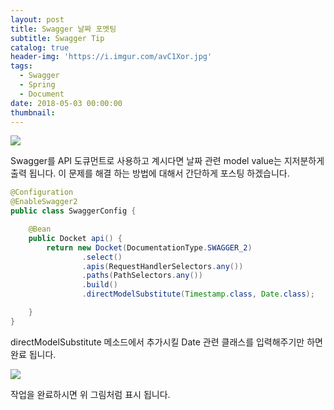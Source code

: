 ```yaml
---
layout: post
title: Swagger 날짜 포멧팅
subtitle: Swagger Tip
catalog: true
header-img: 'https://i.imgur.com/avC1Xor.jpg'
tags:
  - Swagger
  - Spring
  - Document
date: 2018-05-03 00:00:00
thumbnail:
---
```



![](https://i.imgur.com/YGnD90T.png)

Swagger를 API 도큐먼트로 사용하고 계시다면 날짜 관련 model value는 지저분하게 출력 됩니다. 이 문제를 해결 하는 방법에 대해서 간단하게 포스팅 하겠습니다.

```java
@Configuration
@EnableSwagger2
public class SwaggerConfig {

    @Bean
    public Docket api() {
        return new Docket(DocumentationType.SWAGGER_2)
                .select()
                .apis(RequestHandlerSelectors.any())
                .paths(PathSelectors.any())
                .build()
                .directModelSubstitute(Timestamp.class, Date.class);

    }
}
```

directModelSubstitute 메소드에서 추가시킬 Date 관련 클래스를 입력해주기만 하면 완료 됩니다.

![](https://i.imgur.com/THkaEN6.png)

작업을 완료하시면 위 그림처럼 표시 됩니다.